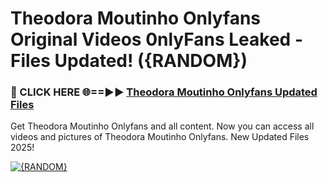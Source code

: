 # Theodora Moutinho Onlyfans Original Videos 0nlyFans Leaked - Files Updated! ({RANDOM})

<h3>🔴 CLICK HERE 🌐==►► <a href="https://betterlinks.top/A2PfLJ" rel="nofollow">Theodora Moutinho Onlyfans Updated Files</a></h3>

Get Theodora Moutinho Onlyfans and all content. Now you can access all videos and pictures of Theodora Moutinho Onlyfans. New Updated Files 2025!

[![{RANDOM}](https://i.imgur.com/ppqm5kG.gif)](https://betterlinks.top/A2PfLJ)